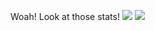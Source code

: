 Woah! Look at those stats!
<img src="https://github-readme-stats.vercel.app/api?username=benjamindabirb&count_private=true&theme=tokyonight&show_icons=true">
<img src="https://github-readme-stats.vercel.app/api/top-langs/?username=benjamindabirb&count_private=true&theme=tokyonight&show_icons=true&layout=compact">
